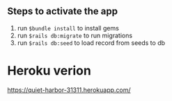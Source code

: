 ## Steps to activate the app

1. run `$bundle install` to install gems
2. run `$rails db:migrate` to run migrations
3. run `$rails db:seed` to load record from seeds to db

# Heroku verion
https://quiet-harbor-31311.herokuapp.com/